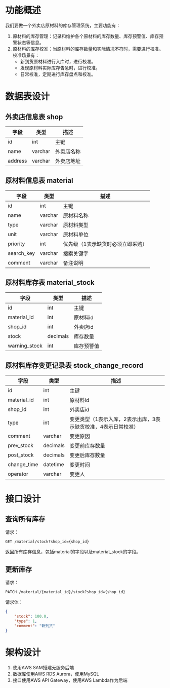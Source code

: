 # 功能概述
我们要做一个外卖店原材料的库存管理系统，主要功能有：
1. 原材料的库存管理：记录和维护各个原材料的库存数量、库存预警值、库存预警状态等信息。
2. 原材料的库存校准：当原材料的库存数量和实际情况不符时，需要进行校准。校准场景有：
    - 新到货原材料进行入库时，进行校准。
    - 发现原材料实际库存告急时，进行校准。
    - 日常校准，定期进行库存盘点和校准。

# 数据表设计
## 外卖店信息表 shop
字段 | 类型 | 描述
--- | --- | ---
id | int | 主键
name | varchar | 外卖店名称
address | varchar | 外卖店地址
## 原材料信息表 material
字段 | 类型 | 描述
--- | --- | ---
id | int | 主键
name | varchar | 原材料名称
type | varchar | 原材料类型
unit | varchar | 原材料单位
priority | int | 优先级（1表示缺货时必须立即采购）
search_key | varchar | 搜索关键字
comment | varchar | 备注说明
## 原材料库存表 material_stock
字段 | 类型 | 描述
--- | --- | ---
id | int | 主键
material_id | int | 原材料id
shop_id | int | 外卖店id
stock | decimals | 库存数量
warning_stock | int | 库存预警值
## 原材料库存变更记录表 stock_change_record
字段 | 类型 | 描述
--- | --- | ---
id | int | 主键
material_id | int | 原材料id
shop_id | int | 外卖店id
type | int | 变更类型（1表示入库，2表示出库，3表示缺货校准，4表示日常校准）
comment | varchar | 变更原因
prev_stock | decimals | 变更前库存数量
post_stock | decimals | 变更后库存数量
change_time | datetime | 变更时间
operator | varchar | 变更人

# 接口设计
## 查询所有库存
请求：
```
GET /material/stock?shop_id={shop_id}
```
返回所有库存信息，包括material的字段以及material_stock的字段。
## 更新库存
请求：
```
PATCH /material/{material_id}/stock?shop_id={shop_id}
```
请求体：
```json
{
    "stock": 100.0,
    "type": 1,
    "comment": "新到货"
}
```

# 架构设计
1. 使用AWS SAM搭建无服务后端
2. 数据库使用AWS RDS Aurora，使用MySQL
3. 接口使用AWS API Gateway，使用AWS Lambda作为后端